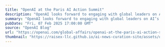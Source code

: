 ```yaml
---
title: "OpenAI at the Paris AI Action Summit"
description: "OpenAI looks forward to engaging with global leaders on AI’s role in shaping innovation and economic prosperity."
summary: "OpenAI looks forward to engaging with global leaders on AI’s role in shaping innovation and economic prosperity."
pubDate: "Fri, 07 Feb 2025 17:00:00 GMT"
source: "OpenAI Blog"
url: "https://openai.com/global-affairs/openai-at-the-paris-ai-action-summit"
thumbnail: "https://raisex-llc.github.io/ai-news-curation-site/assets/openai_logo.png"
---
```



